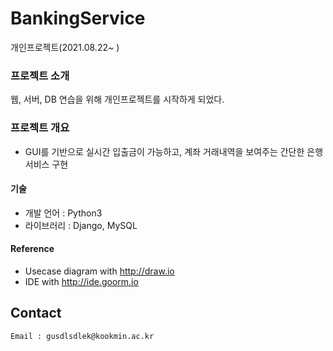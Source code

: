 # BankingService
개인프로젝트(2021.08.22~ )
<br>
### 프로젝트 소개
웹, 서버, DB 연습을 위해 개인프로젝트를 시작하게 되었다.  

### 프로젝트 개요 
- GUI를 기반으로 실시간 입출금이 가능하고, 계좌 거래내역을 보여주는 간단한 은행 서비스 구현 

#### 기술
- 개발 언어 : Python3
- 라이브러리 : Django, MySQL

#### Reference
- Usecase diagram with <http://draw.io>
- IDE with <http://ide.goorm.io>

## Contact
``` Email : gusdlsdlek@kookmin.ac.kr ```

